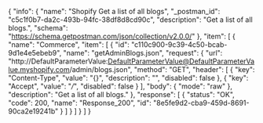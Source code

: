 {
  "info": {
    "name": "Shopify Get a list of all blogs",
    "_postman_id": "c5c1f0b7-da2c-493b-94fc-38df8d8cd90c",
    "description": "Get a list of all blogs.",
    "schema": "https://schema.getpostman.com/json/collection/v2.0.0/"
  },
  "item": [
    {
      "name": "Commerce",
      "item": [
        {
          "id": "c110c900-9c39-4c50-bcab-9d1e4e5ebeb9",
          "name": "getAdminBlogs.json",
          "request": {
            "url": "http://DefaultParameterValue:DefaultParameterValue@DefaultParameterValue.myshopify.com/admin/blogs.json",
            "method": "GET",
            "header": [
              {
                "key": "Content-Type",
                "value": "{}",
                "description": "",
                "disabled": false
              },
              {
                "key": "Accept",
                "value": "*/*",
                "disabled": false
              }
            ],
            "body": {
              "mode": "raw"
            },
            "description": "Get a list of all blogs."
          },
          "response": [
            {
              "status": "OK",
              "code": 200,
              "name": "Response_200",
              "id": "8e5fe9d2-cba9-459d-8691-90ca2e19241b"
            }
          ]
        }
      ]
    }
  ]
}